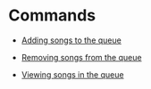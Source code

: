 # Commands

- [Adding songs to the queue](/commands/queue/add)

- [Removing songs from the queue](/commands/queue/remove)

- [Viewing songs in the queue](/commands/queue/view)

